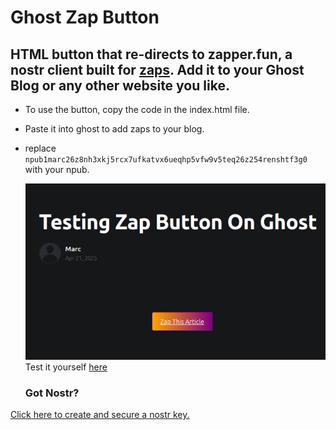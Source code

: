 # Ghost Zap Button
## HTML button that re-directs to zapper.fun, a nostr client built for [zaps](https://nostr.how/en/zaps). Add it to your Ghost Blog or any other website you like.

- To use the button, copy the code in the index.html file.
- Paste it into ghost to add zaps to your blog.
- replace `npub1marc26z8nh3xkj5rcx7ufkatvx6ueqhp5vfw9v5teq26z254renshtf3g0` with your npub.

  ![example button](https://raw.githubusercontent.com/Marc26z/GhostZapButton/refs/heads/main/Screenshot%20from%202025-04-21%2008-42-12.png)
  Test it yourself [here](https://marc26z.com/testing-zap-button-on-ghost/)

  ### Got Nostr?
[Click here to create and secure a nostr key.](https://nstart.me/en)
